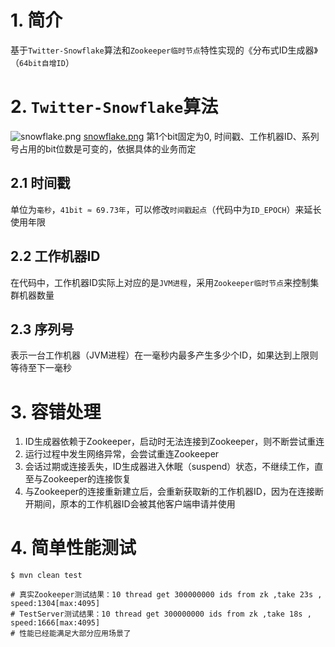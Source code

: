 # 1. 简介

基于`Twitter-Snowflake`算法和`Zookeeper临时节点`特性实现的《分布式ID生成器》（`64bit自增ID`）

# 2. `Twitter-Snowflake`算法

![snowflake.png](http://ot3awkto3.bkt.clouddn.com/snowflake.png)
[snowflake.png](http://ot3awkto3.bkt.clouddn.com/snowflake.png)
第1个bit固定为0, 时间戳、工作机器ID、系列号占用的bit位数是可变的，依据具体的业务而定

## 2.1 时间戳
单位为`毫秒`，`41bit ≈ 69.73年`，可以修改`时间戳起点`（代码中为`ID_EPOCH`）来延长使用年限

## 2.2 工作机器ID
在代码中，工作机器ID实际上对应的是`JVM进程`，采用`Zookeeper临时节点`来控制集群机器数量

## 2.3 序列号
表示一台工作机器（JVM进程）在一毫秒内最多产生多少个ID，如果达到上限则等待至下一毫秒

# 3. 容错处理
1. ID生成器依赖于Zookeeper，启动时无法连接到Zookeeper，则不断尝试重连
2. 运行过程中发生网络异常，会尝试重连Zookeeper
3. 会话过期或连接丢失，ID生成器进入休眠（suspend）状态，不继续工作，直至与Zookeeper的连接恢复
4. 与Zookeeper的连接重新建立后，会重新获取新的工作机器ID，因为在连接断开期间，原本的工作机器ID会被其他客户端申请并使用

# 4. 简单性能测试
```
$ mvn clean test

# 真实Zookeeper测试结果：10 thread get 300000000 ids from zk ,take 23s , speed:1304[max:4095]
# TestServer测试结果：10 thread get 300000000 ids from zk ,take 18s , speed:1666[max:4095]
# 性能已经能满足大部分应用场景了
```
